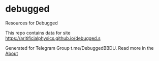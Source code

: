 # debugged
Resources for Debugged

This repo contains data for site https://aritificialphysics.github.io/debugged.s

Generated for Telegram Group t.me/DebuggedBBDU. Read more in the [About](about.md)
